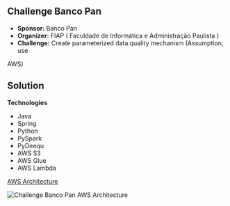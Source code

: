 ## **Challenge Banco Pan**

 - **Sponsor:** Banco Pan
 - **Organizer:** FIAP ( Faculdade de Informática e Administração Paulista )
 - **Challenge:** Create parameterized data quality mechanism (Assumption, use

 AWS)

## Solution
**Technologies**
 - Java
 - Spring
 - Python
 - PySpark
 - PyDeequ
 - AWS S3
 - AWS Glue
 - AWS Lambda
 
 
 [ AWS Architecture](https://vgalvao-bucket.s3.amazonaws.com/challenge_banco_pan_aws+architecture.png)


![Challenge Banco Pan AWS Architecture](https://vgalvao-bucket.s3.amazonaws.com/challenge_banco_pan_aws+architecture.png)
